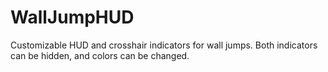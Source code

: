 # WallJumpHUD

Customizable HUD and crosshair indicators for wall jumps. Both indicators can be hidden, and colors can be changed.
